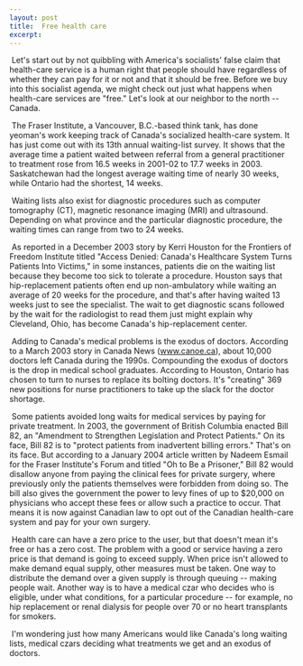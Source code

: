 ```yaml
---
layout: post
title:  Free health care
excerpt:
---
```












 Let's start out by not quibbling with America's socialists' false claim that health-care service is a human right that people should have regardless of whether they can pay for it or not and that it should be free. Before we buy into this socialist agenda, we might check out just what happens when health-care services are "free." Let's look at our neighbor to the north -- Canada.

 The Fraser Institute, a Vancouver, B.C.-based think tank, has done yeoman's work keeping track of Canada's socialized health-care system. It has just come out with its 13th annual waiting-list survey. It shows that the average time a patient waited between referral from a general practitioner to treatment rose from 16.5 weeks in 2001-02 to 17.7 weeks in 2003. Saskatchewan had the longest average waiting time of nearly 30 weeks, while Ontario had the shortest, 14 weeks.

 Waiting lists also exist for diagnostic procedures such as computer tomography (CT), magnetic resonance imaging (MRI) and ultrasound. Depending on what province and the particular diagnostic procedure, the waiting times can range from two to 24 weeks.

 As reported in a December 2003 story by Kerri Houston for the Frontiers of Freedom Institute titled "Access Denied: Canada's Healthcare System Turns Patients Into Victims," in some instances, patients die on the waiting list because they become too sick to tolerate a procedure. Houston says that hip-replacement patients often end up non-ambulatory while waiting an average of 20 weeks for the procedure, and that's after having waited 13 weeks just to see the specialist. The wait to get diagnostic scans followed by the wait for the radiologist to read them just might explain why Cleveland, Ohio, has become Canada's hip-replacement center.

 Adding to Canada's medical problems is the exodus of doctors. According to a March 2003 story in Canada News (www.canoe.ca), about 10,000 doctors left Canada during the 1990s. Compounding the exodus of doctors is the drop in medical school graduates. According to Houston, Ontario has chosen to turn to nurses to replace its bolting doctors. It's "creating" 369 new positions for nurse practitioners to take up the slack for the doctor shortage.

 Some patients avoided long waits for medical services by paying for private treatment. In 2003, the government of British Columbia enacted Bill 82, an "Amendment to Strengthen Legislation and Protect Patients." On its face, Bill 82 is to "protect patients from inadvertent billing errors." That's on its face. But according to a January 2004 article written by Nadeem Esmail for the Fraser Institute's Forum and titled "Oh to Be a Prisoner," Bill 82 would disallow anyone from paying the clinical fees for private surgery, where previously only the patients themselves were forbidden from doing so. The bill also gives the government the power to levy fines of up to $20,000 on physicians who accept these fees or allow such a practice to occur. That means it is now against Canadian law to opt out of the Canadian health-care system and pay for your own surgery.

 Health care can have a zero price to the user, but that doesn't mean it's free or has a zero cost. The problem with a good or service having a zero price is that demand is going to exceed supply. When price isn't allowed to make demand equal supply, other measures must be taken. One way to distribute the demand over a given supply is through queuing -- making people wait. Another way is to have a medical czar who decides who is eligible, under what conditions, for a particular procedure -- for example, no hip replacement or renal dialysis for people over 70 or no heart transplants for smokers.

 I'm wondering just how many Americans would like Canada's long waiting lists, medical czars deciding what treatments we get and an exodus of doctors.


